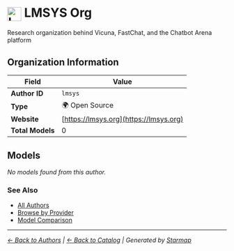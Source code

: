 # <img src="https://raw.githubusercontent.com/agentstation/starmap/master/internal/embedded/logos/lmsys.svg" alt="LMSYS Org" width="32" height="32" style="vertical-align: middle;"> LMSYS Org
  
  
  
Research organization behind Vicuna, FastChat, and the Chatbot Arena platform
  
  
## Organization Information
  
| Field | Value |
|---------|---------|
| **Author ID** | `lmsys` |
| **Type** | 🌍 Open Source |
| **Website** | [https://lmsys.org](https://lmsys.org) |
| **Total Models** | 0 |

  
## Models
  
*No models found from this author.*
  
### See Also
  
- [All Authors](../)
- [Browse by Provider](../../providers/)
- [Model Comparison](../../models/)
  
---
*_[← Back to Authors](../) | [← Back to Catalog](../../) | Generated by [Starmap](https://github.com/agentstation/starmap)_*